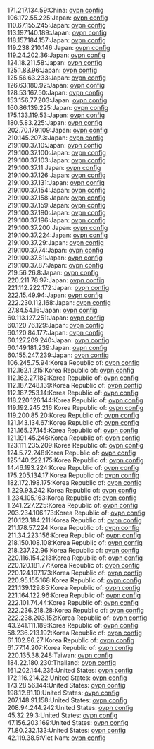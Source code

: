 171.217.134.59:China: [ovpn config](vpn/171_217_134_59.ovpn)  
106.172.55.225:Japan: [ovpn config](vpn/106_172_55_225.ovpn)  
110.67.155.245:Japan: [ovpn config](vpn/110_67_155_245.ovpn)  
113.197.140.189:Japan: [ovpn config](vpn/113_197_140_189.ovpn)  
118.157.184.157:Japan: [ovpn config](vpn/118_157_184_157.ovpn)  
119.238.210.146:Japan: [ovpn config](vpn/119_238_210_146.ovpn)  
119.24.202.36:Japan: [ovpn config](vpn/119_24_202_36.ovpn)  
124.18.211.58:Japan: [ovpn config](vpn/124_18_211_58.ovpn)  
125.1.83.96:Japan: [ovpn config](vpn/125_1_83_96.ovpn)  
125.56.63.233:Japan: [ovpn config](vpn/125_56_63_233.ovpn)  
126.63.180.92:Japan: [ovpn config](vpn/126_63_180_92.ovpn)  
128.53.167.50:Japan: [ovpn config](vpn/128_53_167_50.ovpn)  
153.156.77.203:Japan: [ovpn config](vpn/153_156_77_203.ovpn)  
160.86.139.225:Japan: [ovpn config](vpn/160_86_139_225.ovpn)  
175.133.119.53:Japan: [ovpn config](vpn/175_133_119_53.ovpn)  
180.5.83.225:Japan: [ovpn config](vpn/180_5_83_225.ovpn)  
202.70.179.109:Japan: [ovpn config](vpn/202_70_179_109.ovpn)  
210.145.207.3:Japan: [ovpn config](vpn/210_145_207_3.ovpn)  
219.100.37.10:Japan: [ovpn config](vpn/219_100_37_10.ovpn)  
219.100.37.100:Japan: [ovpn config](vpn/219_100_37_100.ovpn)  
219.100.37.103:Japan: [ovpn config](vpn/219_100_37_103.ovpn)  
219.100.37.11:Japan: [ovpn config](vpn/219_100_37_11.ovpn)  
219.100.37.126:Japan: [ovpn config](vpn/219_100_37_126.ovpn)  
219.100.37.131:Japan: [ovpn config](vpn/219_100_37_131.ovpn)  
219.100.37.154:Japan: [ovpn config](vpn/219_100_37_154.ovpn)  
219.100.37.158:Japan: [ovpn config](vpn/219_100_37_158.ovpn)  
219.100.37.159:Japan: [ovpn config](vpn/219_100_37_159.ovpn)  
219.100.37.190:Japan: [ovpn config](vpn/219_100_37_190.ovpn)  
219.100.37.196:Japan: [ovpn config](vpn/219_100_37_196.ovpn)  
219.100.37.200:Japan: [ovpn config](vpn/219_100_37_200.ovpn)  
219.100.37.224:Japan: [ovpn config](vpn/219_100_37_224.ovpn)  
219.100.37.29:Japan: [ovpn config](vpn/219_100_37_29.ovpn)  
219.100.37.74:Japan: [ovpn config](vpn/219_100_37_74.ovpn)  
219.100.37.81:Japan: [ovpn config](vpn/219_100_37_81.ovpn)  
219.100.37.87:Japan: [ovpn config](vpn/219_100_37_87.ovpn)  
219.56.26.8:Japan: [ovpn config](vpn/219_56_26_8.ovpn)  
220.211.78.97:Japan: [ovpn config](vpn/220_211_78_97.ovpn)  
221.112.222.172:Japan: [ovpn config](vpn/221_112_222_172.ovpn)  
222.15.49.94:Japan: [ovpn config](vpn/222_15_49_94.ovpn)  
222.230.112.168:Japan: [ovpn config](vpn/222_230_112_168.ovpn)  
27.84.54.16:Japan: [ovpn config](vpn/27_84_54_16.ovpn)  
60.113.127.251:Japan: [ovpn config](vpn/60_113_127_251.ovpn)  
60.120.76.129:Japan: [ovpn config](vpn/60_120_76_129.ovpn)  
60.120.84.177:Japan: [ovpn config](vpn/60_120_84_177.ovpn)  
60.127.209.240:Japan: [ovpn config](vpn/60_127_209_240.ovpn)  
60.149.181.239:Japan: [ovpn config](vpn/60_149_181_239.ovpn)  
60.155.247.239:Japan: [ovpn config](vpn/60_155_247_239.ovpn)  
106.245.75.94:Korea Republic of: [ovpn config](vpn/106_245_75_94.ovpn)  
112.162.1.215:Korea Republic of: [ovpn config](vpn/112_162_1_215.ovpn)  
112.162.27.182:Korea Republic of: [ovpn config](vpn/112_162_27_182.ovpn)  
112.187.248.139:Korea Republic of: [ovpn config](vpn/112_187_248_139.ovpn)  
112.187.253.14:Korea Republic of: [ovpn config](vpn/112_187_253_14.ovpn)  
118.220.126.144:Korea Republic of: [ovpn config](vpn/118_220_126_144.ovpn)  
119.192.245.216:Korea Republic of: [ovpn config](vpn/119_192_245_216.ovpn)  
119.200.85.20:Korea Republic of: [ovpn config](vpn/119_200_85_20.ovpn)  
121.143.134.67:Korea Republic of: [ovpn config](vpn/121_143_134_67.ovpn)  
121.165.27.145:Korea Republic of: [ovpn config](vpn/121_165_27_145.ovpn)  
121.191.45.246:Korea Republic of: [ovpn config](vpn/121_191_45_246.ovpn)  
123.111.235.209:Korea Republic of: [ovpn config](vpn/123_111_235_209.ovpn)  
124.5.72.248:Korea Republic of: [ovpn config](vpn/124_5_72_248.ovpn)  
125.140.222.175:Korea Republic of: [ovpn config](vpn/125_140_222_175.ovpn)  
14.46.193.224:Korea Republic of: [ovpn config](vpn/14_46_193_224.ovpn)  
175.205.134.17:Korea Republic of: [ovpn config](vpn/175_205_134_17.ovpn)  
182.172.198.175:Korea Republic of: [ovpn config](vpn/182_172_198_175.ovpn)  
1.229.93.242:Korea Republic of: [ovpn config](vpn/1_229_93_242.ovpn)  
1.234.105.163:Korea Republic of: [ovpn config](vpn/1_234_105_163.ovpn)  
1.241.227.225:Korea Republic of: [ovpn config](vpn/1_241_227_225.ovpn)  
203.234.106.173:Korea Republic of: [ovpn config](vpn/203_234_106_173.ovpn)  
210.123.184.211:Korea Republic of: [ovpn config](vpn/210_123_184_211.ovpn)  
211.178.57.224:Korea Republic of: [ovpn config](vpn/211_178_57_224.ovpn)  
211.34.223.156:Korea Republic of: [ovpn config](vpn/211_34_223_156.ovpn)  
218.150.108.108:Korea Republic of: [ovpn config](vpn/218_150_108_108.ovpn)  
218.237.22.96:Korea Republic of: [ovpn config](vpn/218_237_22_96.ovpn)  
220.116.154.213:Korea Republic of: [ovpn config](vpn/220_116_154_213.ovpn)  
220.120.181.77:Korea Republic of: [ovpn config](vpn/220_120_181_77.ovpn)  
220.124.197.173:Korea Republic of: [ovpn config](vpn/220_124_197_173.ovpn)  
220.95.155.168:Korea Republic of: [ovpn config](vpn/220_95_155_168.ovpn)  
221.139.129.85:Korea Republic of: [ovpn config](vpn/221_139_129_85.ovpn)  
221.164.122.96:Korea Republic of: [ovpn config](vpn/221_164_122_96.ovpn)  
222.101.74.44:Korea Republic of: [ovpn config](vpn/222_101_74_44.ovpn)  
222.236.218.28:Korea Republic of: [ovpn config](vpn/222_236_218_28.ovpn)  
222.238.203.152:Korea Republic of: [ovpn config](vpn/222_238_203_152.ovpn)  
43.241.111.189:Korea Republic of: [ovpn config](vpn/43_241_111_189.ovpn)  
58.236.213.192:Korea Republic of: [ovpn config](vpn/58_236_213_192.ovpn)  
61.102.96.27:Korea Republic of: [ovpn config](vpn/61_102_96_27.ovpn)  
61.77.14.207:Korea Republic of: [ovpn config](vpn/61_77_14_207.ovpn)  
220.135.38.248:Taiwan: [ovpn config](vpn/220_135_38_248.ovpn)  
184.22.180.230:Thailand: [ovpn config](vpn/184_22_180_230.ovpn)  
161.202.144.236:United States: [ovpn config](vpn/161_202_144_236.ovpn)  
172.116.214.22:United States: [ovpn config](vpn/172_116_214_22.ovpn)  
173.28.56.144:United States: [ovpn config](vpn/173_28_56_144.ovpn)  
198.12.81.10:United States: [ovpn config](vpn/198_12_81_10.ovpn)  
207.148.91.158:United States: [ovpn config](vpn/207_148_91_158.ovpn)  
208.94.244.242:United States: [ovpn config](vpn/208_94_244_242.ovpn)  
45.32.29.3:United States: [ovpn config](vpn/45_32_29_3.ovpn)  
47.156.203.169:United States: [ovpn config](vpn/47_156_203_169.ovpn)  
71.80.232.133:United States: [ovpn config](vpn/71_80_232_133.ovpn)  
42.119.38.5:Viet Nam: [ovpn config](vpn/42_119_38_5.ovpn)  
